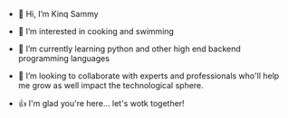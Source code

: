 

- 👋 Hi, I’m Kinq Sammy

- 👀 I’m interested in cooking and swimming

- 🌱 I’m currently learning python and other high end backend programming languages

- 💞️ I’m looking to collaborate with experts and professionals who'll help me grow as well impact the technological sphere.

- 👍 I'm glad you're here... let's wotk together! 

